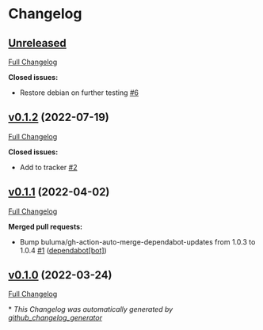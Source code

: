 # Changelog

## [Unreleased](https://github.com/buluma/ansible-role-puppet/tree/HEAD)

[Full Changelog](https://github.com/buluma/ansible-role-puppet/compare/v0.1.2...HEAD)

**Closed issues:**

- Restore debian on further testing [\#6](https://github.com/buluma/ansible-role-puppet/issues/6)

## [v0.1.2](https://github.com/buluma/ansible-role-puppet/tree/v0.1.2) (2022-07-19)

[Full Changelog](https://github.com/buluma/ansible-role-puppet/compare/v0.1.1...v0.1.2)

**Closed issues:**

- Add to tracker [\#2](https://github.com/buluma/ansible-role-puppet/issues/2)

## [v0.1.1](https://github.com/buluma/ansible-role-puppet/tree/v0.1.1) (2022-04-02)

[Full Changelog](https://github.com/buluma/ansible-role-puppet/compare/v0.1.0...v0.1.1)

**Merged pull requests:**

- Bump buluma/gh-action-auto-merge-dependabot-updates from 1.0.3 to 1.0.4 [\#1](https://github.com/buluma/ansible-role-puppet/pull/1) ([dependabot[bot]](https://github.com/apps/dependabot))

## [v0.1.0](https://github.com/buluma/ansible-role-puppet/tree/v0.1.0) (2022-03-24)

[Full Changelog](https://github.com/buluma/ansible-role-puppet/compare/eb13c706731324c0e914c6fbe62cf82bac22fbad...v0.1.0)



\* *This Changelog was automatically generated by [github_changelog_generator](https://github.com/github-changelog-generator/github-changelog-generator)*
